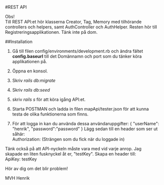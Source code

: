 #REST API

Obs! <br />
Till REST API:et hör klasserna Creator, Tag, Memory med tilhörande controllers och helpers, samt AuthController och AuthHelper. Resten 
hör till Registreringsapplikationen. Tänk inte på dom.

##Installation

1. Gå till filen config/environments/development.rb och ändra fältet **config.baseurl** 
till det Domännamn och port som du tänker köra applikationen på. 

2. Öppna en konsol.

3. Skriv *rails db:migrate*

4. Skriv *rails db:seed*

5. skriv *rails s* för att köra igång API:et.

6. Starta POSTMAN och ladda in filen mapApi/tester.json för att kunna testa de olika funktionerna som finns.

7. För att logga in kan du använda dessa användaruppgifter:
{
  "userName": "henrik",
  "password":"password"
}
Lägg sedan till en header som ser ut såhär: <br/>
Authorization: (Strängen som du fick när du loggade in)


Tänk också på att API-nyckeln måste vara med vid varje anrop. Jag skapade en liten fusknyckel åt er, "testKey". Skapa en header till: <br/>
ApiKey: testKey


Hör av dig om det blir problem!

MVH Henrik

